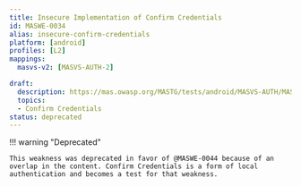 ```yaml
---
title: Insecure Implementation of Confirm Credentials
id: MASWE-0034
alias: insecure-confirm-credentials
platform: [android]
profiles: [L2]
mappings:
  masvs-v2: [MASVS-AUTH-2]

draft:
  description: https://mas.owasp.org/MASTG/tests/android/MASVS-AUTH/MASTG-TEST-0017/
  topics:
  - Confirm Credentials
status: deprecated
---
```


!!! warning "Deprecated"

    This weakness was deprecated in favor of @MASWE-0044 because of an overlap in the content. Confirm Credentials is a form of local authentication and becomes a test for that weakness.
